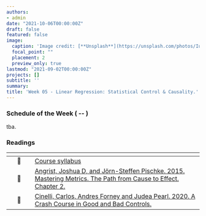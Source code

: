 ```yaml
---
authors:
- admin
date: "2021-10-06T00:00:00Z"
draft: false
featured: false
image:
  caption: 'Image credit: [**Unsplash**](https://unsplash.com/photos/IuLgi9PWETU)'
  focal_point: ""
  placement: 2
  preview_only: true
lastmod: "2021-09-02T00:00:00Z"
projects: []
subtitle: ''
summary: 
title: 'Week 05 - Linear Regression: Statistical Control & Causality.'
---
```


### Schedule of the Week ( -- )

tba.

### Readings

| <div style="width:50px"></div>  | <div style="width:420px"></div>  |  <div style="width:200px"></div> |
|:---:|:---|:---:|
| :page_facing_up: | [Course syllabus]() | **Required** | 
| :open_book: | [Angrist, Joshua D, and Jörn-Steffen Pischke. 2015. Mastering Metrics. The Path from Cause to Effect. Chapter 2.]() | **Required** |
| :open_book: | [Cinelli, Carlos, Andres Forney and Judea Pearl. 2020. A Crash Course in Good and Bad Controls.]() | **Required** |



